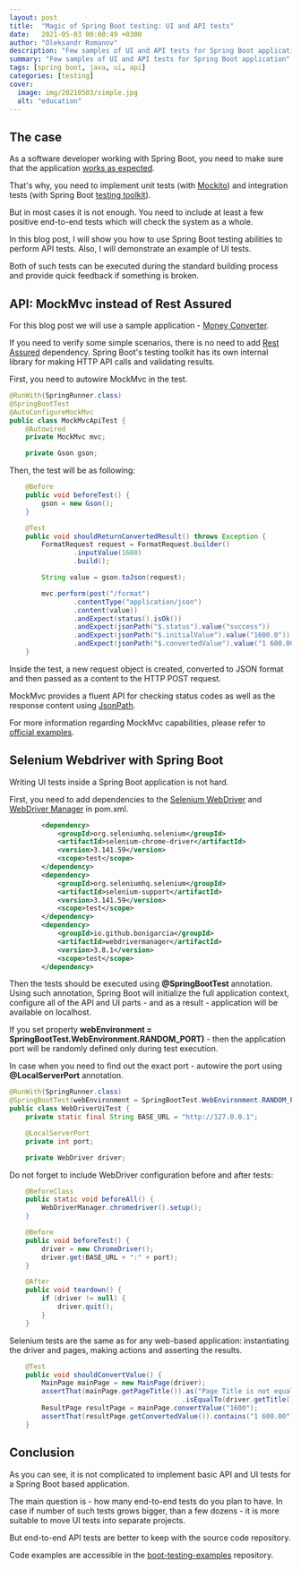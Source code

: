 ```yaml
---
layout: post
title:  "Magic of Spring Boot testing: UI and API tests"
date:   2021-05-03 00:00:49 +0300
author: "Oleksandr Romanov"
description: "Few samples of UI and API tests for Spring Boot application"
summary: "Few samples of UI and API tests for Spring Boot application"
tags: [spring boot, java, ui, api]
categories: [testing]
cover:
  image: img/20210503/simple.jpg
  alt: "education"
---
```


## The case

As a software developer working with Spring Boot, you need to make sure that the application [works as expected][Pyramid].  

That's why, you need to implement unit tests (with [Mockito][Mockito]) and integration tests (with Spring Boot [testing toolkit][Spring Test]).  

But in most cases it is not enough. You need to include at least a few positive end-to-end tests which will check the system as a whole.  

In this blog post, I will show you how to use Spring Boot testing abilities to perform API tests. Also, I will demonstrate an example of UI tests.  

Both of such tests can be executed during the standard building process and provide quick feedback if something is broken.  

## API: MockMvc instead of Rest Assured

For this blog post we will use a sample application - [Money Converter][code].  

If you need to verify some simple scenarios, there is no need to add [Rest Assured][Rest Assured] dependency. Spring Boot's testing toolkit has its own internal library for making HTTP API calls and validating results.

First, you need to autowire MockMvc in the test.

``` java
@RunWith(SpringRunner.class)
@SpringBootTest
@AutoConfigureMockMvc
public class MockMvcApiTest {
    @Autowired
    private MockMvc mvc;

    private Gson gson;
```

Then, the test will be as following:

``` java
    @Before
    public void beforeTest() {
        gson = new Gson();
    }

    @Test
    public void shouldReturnConvertedResult() throws Exception {
        FormatRequest request = FormatRequest.builder()
                .inputValue(1600)
                .build();

        String value = gson.toJson(request);

        mvc.perform(post("/format")
                .contentType("application/json")
                .content(value))
                .andExpect(status().isOk())
                .andExpect(jsonPath("$.status").value("success"))
                .andExpect(jsonPath("$.initialValue").value("1600.0"))
                .andExpect(jsonPath("$.convertedValue").value("1 600.00"));
    }
```

Inside the test, a new request object is created, converted to JSON format and then passed as a content to the HTTP POST request.  

MockMvc provides a fluent API for checking status codes as well as the response content using [JsonPath][JsonPath].  

For more information regarding MockMvc capabilities, please refer to [official examples][MockMvc].

## Selenium Webdriver with Spring Boot

Writing UI tests inside a Spring Boot application is not hard.  

First, you need to add dependencies to the [Selenium WebDriver][Selenium WebDriver] and [WebDriver Manager][WebDriver Manager] in pom.xml.  

``` xml
        <dependency>
            <groupId>org.seleniumhq.selenium</groupId>
            <artifactId>selenium-chrome-driver</artifactId>
            <version>3.141.59</version>
            <scope>test</scope>
        </dependency>
        <dependency>
            <groupId>org.seleniumhq.selenium</groupId>
            <artifactId>selenium-support</artifactId>
            <version>3.141.59</version>
            <scope>test</scope>
        </dependency>
        <dependency>
            <groupId>io.github.bonigarcia</groupId>
            <artifactId>webdrivermanager</artifactId>
            <version>3.8.1</version>
            <scope>test</scope>
        </dependency>
```

Then the tests should be executed using **@SpringBootTest** annotation. Using such annotation, Spring Boot will initialize the full application context, configure all of the API and UI parts - and as a result - application will be available on localhost.

If you set property **webEnvironment = SpringBootTest.WebEnvironment.RANDOM_PORT)** - then the application port will be randomly defined only during test execution.

In case when you need to find out the exact port - autowire the port using **@LocalServerPort** annotation.

``` java
@RunWith(SpringRunner.class)
@SpringBootTest(webEnvironment = SpringBootTest.WebEnvironment.RANDOM_PORT)
public class WebDriverUiTest {
    private static final String BASE_URL = "http://127.0.0.1";

    @LocalServerPort
    private int port;

    private WebDriver driver;
```

Do not forget to include WebDriver configuration before and after tests:  

``` java
    @BeforeClass
    public static void beforeAll() {
        WebDriverManager.chromedriver().setup();
    }

    @Before
    public void beforeTest() {
        driver = new ChromeDriver();
        driver.get(BASE_URL + ":" + port);
    }

    @After
    public void teardown() {
        if (driver != null) {
            driver.quit();
        }
    }
```

Selenium tests are the same as for any web-based application: instantiating the driver and pages, making actions and asserting the results.

``` java
    @Test
    public void shouldConvertValue() {
        MainPage mainPage = new MainPage(driver);
        assertThat(mainPage.getPageTitle()).as("Page Title is not equal to expected")
                                           .isEqualTo(driver.getTitle());
        ResultPage resultPage = mainPage.convertValue("1600");
        assertThat(resultPage.getConvertedValue()).contains("1 600.00");
    }
```

## Conclusion

As you can see, it is not complicated to implement basic API and UI tests for a Spring Boot based application.  

The main question is - how many end-to-end tests do you plan to have. In case if number of such tests grows bigger, than a few dozens - it is more suitable to move UI tests into separate projects.  

But end-to-end API tests are better to keep with the source code repository.  

Code examples are accessible in the [boot-testing-examples][code] repository.  

[MockMvc]: https://spring.io/guides/gs/testing-web/
[Mockito]: https://site.mockito.org/
[Spring Test]: https://docs.spring.io/spring-framework/docs/current/reference/html/testing.html
[Selenium WebDriver]: https://www.selenium.dev/documentation/en/webdriver/
[WebDriver Manager]: https://github.com/bonigarcia/webdrivermanager
[JsonPath]: https://github.com/json-path/JsonPath
[code]: https://github.com/alexromanov/boot-testing-examples
[Pyramid]: https://alexromanov.github.io/2018/09/10/microservices-automation-approach/
[Rest Assured]: https://rest-assured.io/